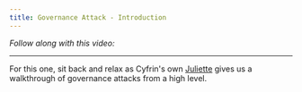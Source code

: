 ```yaml
---
title: Governance Attack - Introduction
---
```


_Follow along with this video:_

<!-- TODO -->


---

For this one, sit back and relax as Cyfrin's own [Juliette](https://twitter.com/_juliettech) gives us a walkthrough of governance attacks from a high level. 